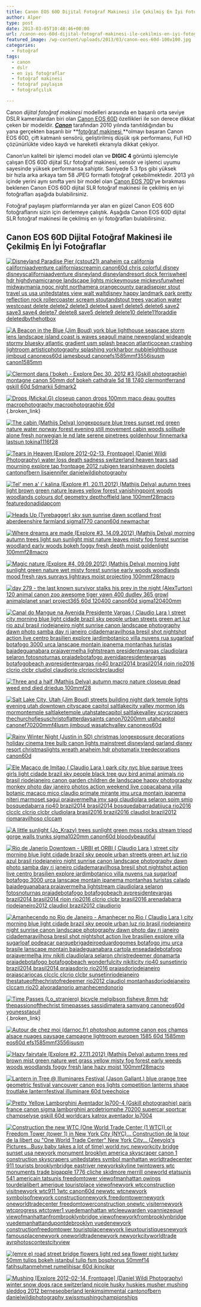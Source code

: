 ```yaml
---
title: Canon EOS 60D Dijital Fotoğraf Makinesi ile Çekilmiş En İyi Fotoğraflar
author: Alper
type: post
date: 2013-03-05T10:48:46+00:00
url: /canon-eos-60d-dijital-fotograf-makinesi-ile-cekilmis-en-iyi-fotograflar/
featured_image: /wp-content/uploads/2013/03/canon-eos-60d-100x100.jpg
categories:
  - Fotoğraf
tags:
  - canon
  - dslr
  - en iyi fotoğraflar
  - fotoğraf makinesi
  - fotoğraf paylaşım
  - fotoğrafçılık

---
```

Canon _dijital fotoğraf makinesi_ modelleri arasında en başarılı orta seviye DSLR kameralardan biri olan [Canon EOS 60D][1] özellikleri ile son derece dikkat çeken bir modeldir. _[**Canon**][2]_ tarafından 2010 yılında tanıtıldığından bu yana gerçekten başarılı bir **[fotoğraf makinesi ][3]**olmayı başaran Canon EOS 60D, çift katmanlı sensörü, geliştirilmiş düşük ışık performansı, Full HD çözünürlükte video kaydı ve hareketli ekranıyla dikkat çekiyor.

Canon’un kaliteli bir işlemci modeli olan ve **DIGIC 4** görüntü işlemciyle çalışan EOS 60D dijital SLr fotoğraf makinesi, sensör ve işlemci uyumu sayesinde yüksek performansa sahiptir. Saniyede 5.3 fps gibi yüksek bir hızla arka arkaya tam 58 JPEG formatlı fotoğraf çekebilmektedir. 2013 yılı içinde yerini aynı sınıfta yeni bir model olan [Canon EOS 70D][4]‘ye bırakması beklenen Canon EOS 60D dijital SLR fotoğraf makinesi ile çekilmiş en iyi fotoğrafları aşağıda bulabilirsiniz.

Fotoğraf paylaşım platformlarında yer alan en güzel Canon EOS 60D fotoğraflarını sizin için derlemeye çalıştık. Aşağıda Canon EOS 60D dijital SLR fotoğraf makinesi ile çekilmiş en iyi fotoğrafları bulabilirsiniz.

## Canon EOS 60D Dijital Fotoğraf Makinesi ile Çekilmiş En İyi Fotoğraflar

[![Disneyland Paradise Pier (cstout21) anaheim ca california californiaadventure californiascreamin canon60d chris colorful disney disneyscaliforniaadventure disneyland disneylandresort dock ferriswheel hdr highdynamicrange landscape lights mickeymouse mickeysfunwheel midwaymania ngoc night northamera orangecounty paradisepier stout travel us usa unitedstates view walt waltdisney happy landmark park pretty reflection rock rollercoaster scream stoutandstout trees vacation water westcoast delete delete2 delete3 delete4 save1 delete5 delete6 save2 save3 save4 delete7 delete8 save5 delete9 delete10 delete11foraddie deletedbythehotbox][5]][6]

[![A Beacon in the Blue (Jim Boud) york blue lighthouse seascape storm lens landscape island coast is waves seagull maine newengland wideangle stormy bluesky atlantic gradient usm splash beacon atlanticocean crashing lightroom artisticphotography splashing yorkharbor nubblelighthouse jimboud canoneos60d jamesboud canonefs1585mmf3556isusm canon1585mm][7]][8]

[![Clermont dans l'bokeh - Explore Dec 30, 2012 #3 (Gskill photographie) montagne canon 50mm dof bokeh cathdrale 5d 18 1740 clermontferrand gskill 60d 5dmarkii 5dmark2][9]][10]

[![Drops (Mickal.G) closeup canon drops 100mm maco deau gouttes macrophotography macrophotographie 60d][11]][12]{.broken_link}

[![The cabin (Mathijs Delva) longexposure blue trees sunset red green nature water norway forest evening still movement cabin woods solitude alone fresh norwegian le nd late serene pinetrees goldenhour finnemarka lastsun tokina1116f28][13]][14]

[![Tears in Heaven [Explore 2012-02-13, Frontpage] (Daniel Wildi Photography) water loss death sadness switzerland heaven tears sad mourning explore tap frontpage 2012 rubigen tearsinheaven doplets cantonofbern lisajennifer danielwildiphotography][15]][16]

[![Tel' men a' i' kalina (Explore #1, 20.11.2012) (Mathijs Delva) autumn trees light brown green nature leaves yellow forest vanishingpoint woods woodlands colours dof geometry depthoffield lane 100mmf28macro featuredonadidapcom][17]][18]

[![Heads Up (Tyrebagger) sky sun sunrise dawn scotland frost aberdeenshire farmland sigma1770 canon60d newmachar][19]][20]

[![Where dreams are made (Explore #3, 14.09.2012) (Mathijs Delva) morning autumn trees light sun sunlight mist nature leaves misty fog forest sunrise woodland early woods bokeh foggy fresh depth moist goldenlight 100mmf28macro][21]][22]

[![Magic nature (Explore #4, 09.09.2012) (Mathijs Delva) morning light sunlight green nature wet misty forest sunrise early woods woodlands mood fresh rays sunrays lightrays moist projecting 100mmf28macro][23]][24]

[![day 279 - the last known survivor stalks his prey in the night (AlexTurton) 120 animal canon zoo awesome tiger yawn 400 dudley 365 growl animalplanet snarl project365 60d 120400 canon60d sigma120400mm][25]][26]

[![Canal do Mangue na Avenida Presidente Vargas (  Claudio Lara ) street city morning blue light cidade brazil sky people urban streets green art luz rio azul brasil riodejaneiro night sunrise canon landscape photography dawn photo samba day rj janeiro cidademaravilhosa bresil shot nightshot action live centro brasilien explore jardimbotanico villa nuvens rua sugarloaf botafogo 3000 urca lanscape montain ipanema montanhas turistas baiadeguanabara praiavermelha lightstream presidentevargas claudiolara selaron fotosnoturnas praiadebotafogo avenidapresidentevargas botafogobeach avpresidentevargas rio40 brazil2014 brasil2014 rioin rio2016 clcrio clcbr cludiol claudiorio clcrioclcbrclaudiol][27]][28]

[![Three and a half (Mathijs Delva) autumn macro nature closeup dead weed end died driedup 100mmf28][29]][30]

[![Salt Lake City, Utah (Jim Boud) streets building night dark temple lights evening utah downtown cityscape capitol saltlakecity valley mormon lds mormontemple saltlaketemple utahstatecapitol saltlakevalley scyscrapers thechurchofjesuschristoflatterdaysaints canon70200mm utahcapitol canonef70200mmf4lusm jimboud wasatchvalley canoneos60d][31]][32]

[![Rainy Winter Night (Justin in SD) christmas longexposure decorations holiday cinema tree bulb canon lights mainstreet disneyland garland disney resort christmaslights wreath anaheim hdr photomatix treedecorations canon60d][33]][34]

[![Ele  Macaco de Imitao (  Claudio Lara ) park city nyc blue parque trees girls light cidade brazil sky people black tree guy bird animal animals rio brasil riodejaneiro canon garden children de landscape happy photography monkey photo day janeiro photos action weekend live copacabana villa botanic macaco mico claudio primate mirante jmu urca montain ipanema niteri marmoset sagui praiavermelha jmv sagi claudiolara selaron soim smio bosquedabarra rio40 brazil2014 brasil2014 bosquedabarradatijuca rio2016 clcclc clcrio clcbr cludiolara brasil2016 brazil2016 claudiol brazil2012 riomaravilhoso clccam][35]][36]

[![A little sunlight (Jo_Krazy) trees sunlight green moss rocks stream tripod gorge walls trunks sigma1020mm canon60d bloodybeautiful][37]][38]

[![Rio de Janerio Downtown - URBI et ORBI (  Claudio Lara ) street city morning blue light cidade brazil sky people urban streets green art luz rio azul brasil riodejaneiro night sunrise canon landscape photography dawn photo samba day rj janeiro cidademaravilhosa bresil shot nightshot action live centro brasilien explore jardimbotanico villa nuvens rua sugarloaf botafogo 3000 urca lanscape montain ipanema montanhas turistas calado baiadeguanabara praiavermelha lightstream claudiolara selaron fotosnoturnas praiadebotafogo botafogobeach avpresidentevargas brazil2014 brasil2014 rioin rio2016 clcrio clcbr brasil2016 arenadabarra riodejaneiro2012 claudiol brazil2012 claudiorio][39]][40]

[![Amanhecendo no Rio de Janeiro - Amanhecer no Rio (  Claudio Lara ) city morning blue light cidade brazil sky people urban luz rio brasil riodejaneiro night sunrise canon landscape photography dawn photo day rj janeiro cidademaravilhosa bresil shot nightshot action live brasilien explore villa sugarloaf podeacar parquebrigadeiroeduardogomes botafogo jmu urca brasile lanscape montain baiadeguanabara cartola enseadadebotafogo praiavermelha jmv nikiti claudiolara selaron christredeemer donamarta praiadebotafogo botafogobeach wonderfulcity nikiticity rio40 sunsetinrio brazil2014 brasil2014 praiasdorio rio2016 praiasdoriodejaneiro praiascariocas clcclc clcrio clcbr sunsetinriodejaneiro thestatueofthechristofredeemer rio2012 claudiol montanhasdoriodejaneiro clccam rio20 alvoradanorio amanhecendonorio][41]][42]

[![Time Passes (Lo_straniero) bicycle melgibson fisheye 8mm hdr thepassionofthechrist timepasses sassidimatera samyang canoneos60d younesstaouil][43]][44]{.broken_link}

[![Autour de chez moi (darnoc.fr) photoshop automne canon eos champs alsace nuages paysage campagne lightroom europen 1585 60d 1585mm eos60d efs1585mmf3556isusm][45]][46]

[![Hazy fairytale (Explore #2, 27.11.2012) (Mathijs Delva) autumn trees red brown mist green nature wet grass yellow misty fog forest early weeds woods woodlands foggy fresh lane hazy moist 100mmf28macro][47]][48]

[![Lantern in Tree @ Illuminares Festival (Jason Gallant.) blue orange tree geometric festival vancouver canon eos lights competition lanterns shape troutlake lanternfestival illuminare 60d tyeechoice][49]][50]

[![Pretty Yellow Lamborghini Aventador lp700-4 (Gskill photographie) paris france canon sigma lamborghini arcdetriomphe 70200 supercar sportcar champselyse gskill 60d worldcars katrox aventador lp7004][51]][52]

[![Construction the new WTC (One World Trade Center (1 WTC)) or Freedom Tower (tower 1) in New York City (NYC)... Construction de la tour de la libert ou &quot;One World Trade Center&quot;  New York City... (Zeeyolq's Pictures...Busy,baby takes a lot of time) world nyc newyorkcity bridge sunset usa newyork monument brooklyn america skyscraper canon 1 construction skyscrapers unitedstates symbol manhattan worldtradecenter 911 tourists brooklynbridge eastriver newyorkskyline twintowers wtc monuments trade bigapple 1776 cliche skidmore merrill oneworld etatsunis 541 americain tatsunis freedomtower viewofmanhattan owings tourdelalibert amerique touristplace viewofnewyork wtcconstruction visitnewyork wtc911 1wtc canon60d newwtc wtcnewyork symbolsofnewyork constructionnewyork freedomtowernewyork oneworldtradecenter freedomtowerconstruction onewtc visiternewyork wtcprogress wtctower1 vuedemanhattan wtcleeuwarden yoannjezequel viewofmanhattanfrombrooklynbridge viewofnewyorkfrombrooklynbridge vuedemanhattandupontdebrooklyn vuedenewyork constructionfreedomtower touristplacenewyork lieuxtouristiquesnewyork famousplacenewyork oneworldtradenewyork newyorkcityworldtrade ayrphotoscontestcityview][53]][54]

[![ (emre e) road street bridge flowers light red sea flower night turkey 50mm tulips bokeh istanbul tulip fsm bosphorus 50mmf14 fatihsultanmehmet rumelihisar 60d ikincikpr][55]][56]

[![Mushing [Explore 2012-02-14, Frontpage] (Daniel Wildi Photography) winter snow dogs race switzerland nicole husky huskies musher mushing sleddog 2012 berneseoberland lenkimsimmental cantonofbern danielwildiphotography swissmushingchampionships][57]][58]

[][59]

 [1]: https://www.murekkep.org/kamera/canon/eos-60d "canon eos 60d"
 [2]: https://www.murekkep.org/kamera/canon
 [3]: https://www.murekkep.org/kamera/
 [4]: https://www.murekkep.org/canon-eos-70d-cikis-tarihi-mart-sonu-olabilir-12298
 [5]: https://farm7.static.flickr.com/6130/5991991100_7a905eec8e.jpg "Disneyland Paradise Pier (cstout21) anaheim ca california californiaadventure californiascreamin canon60d chris colorful disney disneyscaliforniaadventure disneyland disneylandresort dock ferriswheel hdr highdynamicrange landscape lights mickeymouse mickeysfunwheel midwaymania ngoc night northamera orangecounty paradisepier stout travel us usa unitedstates view walt waltdisney happy landmark park pretty reflection rock rollercoaster scream stoutandstout trees vacation water westcoast delete delete2 delete3 delete4 save1 delete5 delete6 save2 save3 save4 delete7 delete8 save5 delete9 delete10 delete11foraddie deletedbythehotbox"
 [6]: https://www.flickr.com/photos/55503365@N04/5991991100
 [7]: https://farm4.static.flickr.com/3491/5813120515_8208562039.jpg "A Beacon in the Blue (Jim Boud) york blue lighthouse seascape storm lens landscape island coast is waves seagull maine newengland wideangle stormy bluesky atlantic gradient usm splash beacon atlanticocean crashing lightroom artisticphotography splashing yorkharbor nubblelighthouse jimboud canoneos60d jamesboud canonefs1585mmf3556isusm canon1585mm"
 [8]: https://www.flickr.com/photos/34584939@N04/5813120515
 [9]: https://farm9.static.flickr.com/8359/8327383320_f8d16a4678.jpg "Clermont dans l'bokeh - Explore Dec 30, 2012 #3 (Gskill photographie) montagne canon 50mm dof bokeh cathdrale 5d 18 1740 clermontferrand gskill 60d 5dmarkii 5dmark2"
 [10]: https://www.flickr.com/photos/51805283@N03/8327383320
 [11]: https://farm9.static.flickr.com/8052/8108358898_2fefb40518.jpg "Drops (Mickal.G) closeup canon drops 100mm maco deau gouttes macrophotography macrophotographie 60d"
 [12]: https://www.flickr.com/photos/49821089@N03/8108358898
 [13]: https://farm9.static.flickr.com/8151/7345453414_6e6aea2303.jpg "The cabin (Mathijs Delva) longexposure blue trees sunset red green nature water norway forest evening still movement cabin woods solitude alone fresh norwegian le nd late serene pinetrees goldenhour finnemarka lastsun tokina1116f28"
 [14]: https://www.flickr.com/photos/8378546@N08/7345453414
 [15]: https://farm8.static.flickr.com/7187/6869871599_f7b7f9946a.jpg "Tears in Heaven [Explore 2012-02-13, Frontpage] (Daniel Wildi Photography) water loss death sadness switzerland heaven tears sad mourning explore tap frontpage 2012 rubigen tearsinheaven doplets cantonofbern lisajennifer danielwildiphotography"
 [16]: https://www.flickr.com/photos/55646157@N08/6869871599
 [17]: https://farm9.static.flickr.com/8479/8202675675_2e73a7e193.jpg "Tel' men a' i' kalina (Explore #1, 20.11.2012) (Mathijs Delva) autumn trees light brown green nature leaves yellow forest vanishingpoint woods woodlands colours dof geometry depthoffield lane 100mmf28macro featuredonadidapcom"
 [18]: https://www.flickr.com/photos/8378546@N08/8202675675
 [19]: https://farm9.static.flickr.com/8198/8185915662_d5cef37aff.jpg "Heads Up (Tyrebagger) sky sun sunrise dawn scotland frost aberdeenshire farmland sigma1770 canon60d newmachar"
 [20]: https://www.flickr.com/photos/10379105@N04/8185915662
 [21]: https://farm9.static.flickr.com/8446/7985641574_98891675f6.jpg "Where dreams are made (Explore #3, 14.09.2012) (Mathijs Delva) morning autumn trees light sun sunlight mist nature leaves misty fog forest sunrise woodland early woods bokeh foggy fresh depth moist goldenlight 100mmf28macro"
 [22]: https://www.flickr.com/photos/8378546@N08/7985641574
 [23]: https://farm9.static.flickr.com/8436/7964468498_60d92b25cb.jpg "Magic nature (Explore #4, 09.09.2012) (Mathijs Delva) morning light sunlight green nature wet misty forest sunrise early woods woodlands mood fresh rays sunrays lightrays moist projecting 100mmf28macro"
 [24]: https://www.flickr.com/photos/8378546@N08/7964468498
 [25]: https://farm9.static.flickr.com/8158/7475200930_223377e33e.jpg "day 279 - the last known survivor stalks his prey in the night (AlexTurton) 120 animal canon zoo awesome tiger yawn 400 dudley 365 growl animalplanet snarl project365 60d 120400 canon60d sigma120400mm"
 [26]: https://www.flickr.com/photos/58384486@N07/7475200930
 [27]: https://farm8.static.flickr.com/7014/6623790845_1782dd12e1.jpg "Canal do Mangue na Avenida Presidente Vargas (  Claudio Lara ) street city morning blue light cidade brazil sky people urban streets green art luz rio azul brasil riodejaneiro night sunrise canon landscape photography dawn photo samba day rj janeiro cidademaravilhosa bresil shot nightshot action live centro brasilien explore jardimbotanico villa nuvens rua sugarloaf botafogo 3000 urca lanscape montain ipanema montanhas turistas baiadeguanabara praiavermelha lightstream presidentevargas claudiolara selaron fotosnoturnas praiadebotafogo avenidapresidentevargas botafogobeach avpresidentevargas rio40 brazil2014 brasil2014 rioin rio2016 clcrio clcbr cludiol claudiorio clcrioclcbrclaudiol"
 [28]: https://www.flickr.com/photos/97042891@N00/6623790845
 [29]: https://farm8.static.flickr.com/7161/6516535535_8bf694fbcc.jpg "Three and a half (Mathijs Delva) autumn macro nature closeup dead weed end died driedup 100mmf28"
 [30]: https://www.flickr.com/photos/8378546@N08/6516535535
 [31]: https://farm8.static.flickr.com/7168/6398523735_81c75ceeaa.jpg "Salt Lake City, Utah (Jim Boud) streets building night dark temple lights evening utah downtown cityscape capitol saltlakecity valley mormon lds mormontemple saltlaketemple utahstatecapitol saltlakevalley scyscrapers thechurchofjesuschristoflatterdaysaints canon70200mm utahcapitol canonef70200mmf4lusm jimboud wasatchvalley canoneos60d"
 [32]: https://www.flickr.com/photos/34584939@N04/6398523735
 [33]: https://farm8.static.flickr.com/7013/6391994017_dfce97e26e.jpg "Rainy Winter Night (Justin in SD) christmas longexposure decorations holiday cinema tree bulb canon lights mainstreet disneyland garland disney resort christmaslights wreath anaheim hdr photomatix treedecorations canon60d"
 [34]: https://www.flickr.com/photos/40708728@N04/6391994017
 [35]: https://farm7.static.flickr.com/6105/6316531994_22d5763d3c.jpg "Ele  Macaco de Imitao (  Claudio Lara ) park city nyc blue parque trees girls light cidade brazil sky people black tree guy bird animal animals rio brasil riodejaneiro canon garden children de landscape happy photography monkey photo day janeiro photos action weekend live copacabana villa botanic macaco mico claudio primate mirante jmu urca montain ipanema niteri marmoset sagui praiavermelha jmv sagi claudiolara selaron soim smio bosquedabarra rio40 brazil2014 brasil2014 bosquedabarradatijuca rio2016 clcclc clcrio clcbr cludiolara brasil2016 brazil2016 claudiol brazil2012 riomaravilhoso clccam"
 [36]: https://www.flickr.com/photos/97042891@N00/6316531994
 [37]: https://farm7.static.flickr.com/6223/6261690795_74deca8b46.jpg "A little sunlight (Jo_Krazy) trees sunlight green moss rocks stream tripod gorge walls trunks sigma1020mm canon60d bloodybeautiful"
 [38]: https://www.flickr.com/photos/53790472@N08/6261690795
 [39]: https://farm7.static.flickr.com/6109/6261671835_2c116aaaaf.jpg "Rio de Janerio Downtown - URBI et ORBI (  Claudio Lara ) street city morning blue light cidade brazil sky people urban streets green art luz rio azul brasil riodejaneiro night sunrise canon landscape photography dawn photo samba day rj janeiro cidademaravilhosa bresil shot nightshot action live centro brasilien explore jardimbotanico villa nuvens rua sugarloaf botafogo 3000 urca lanscape montain ipanema montanhas turistas calado baiadeguanabara praiavermelha lightstream claudiolara selaron fotosnoturnas praiadebotafogo botafogobeach avpresidentevargas brazil2014 brasil2014 rioin rio2016 clcrio clcbr brasil2016 arenadabarra riodejaneiro2012 claudiol brazil2012 claudiorio"
 [40]: https://www.flickr.com/photos/97042891@N00/6261671835
 [41]: https://farm7.static.flickr.com/6186/6061583835_c4af499ae5.jpg "Amanhecendo no Rio de Janeiro - Amanhecer no Rio (  Claudio Lara ) city morning blue light cidade brazil sky people urban luz rio brasil riodejaneiro night sunrise canon landscape photography dawn photo day rj janeiro cidademaravilhosa bresil shot nightshot action live brasilien explore villa sugarloaf podeacar parquebrigadeiroeduardogomes botafogo jmu urca brasile lanscape montain baiadeguanabara cartola enseadadebotafogo praiavermelha jmv nikiti claudiolara selaron christredeemer donamarta praiadebotafogo botafogobeach wonderfulcity nikiticity rio40 sunsetinrio brazil2014 brasil2014 praiasdorio rio2016 praiasdoriodejaneiro praiascariocas clcclc clcrio clcbr sunsetinriodejaneiro thestatueofthechristofredeemer rio2012 claudiol montanhasdoriodejaneiro clccam rio20 alvoradanorio amanhecendonorio"
 [42]: https://www.flickr.com/photos/97042891@N00/6061583835
 [43]: https://farm6.static.flickr.com/5094/5544184068_b6415c0e05.jpg "Time Passes (Lo_straniero) bicycle melgibson fisheye 8mm hdr thepassionofthechrist timepasses sassidimatera samyang canoneos60d younesstaouil"
 [44]: https://www.flickr.com/photos/24630856@N08/5544184068
 [45]: https://farm9.static.flickr.com/8209/8285883753_9311f0ac52.jpg "Autour de chez moi (darnoc.fr) photoshop automne canon eos champs alsace nuages paysage campagne lightroom europen 1585 60d 1585mm eos60d efs1585mmf3556isusm"
 [46]: https://www.flickr.com/photos/34374692@N06/8285883753
 [47]: https://farm9.static.flickr.com/8203/8223646743_66928b40f2.jpg "Hazy fairytale (Explore #2, 27.11.2012) (Mathijs Delva) autumn trees red brown mist green nature wet grass yellow misty fog forest early weeds woods woodlands foggy fresh lane hazy moist 100mmf28macro"
 [48]: https://www.flickr.com/photos/8378546@N08/8223646743
 [49]: https://farm8.static.flickr.com/7271/7623493488_1c3c2bf5f2.jpg "Lantern in Tree @ Illuminares Festival (Jason Gallant.) blue orange tree geometric festival vancouver canon eos lights competition lanterns shape troutlake lanternfestival illuminare 60d tyeechoice"
 [50]: https://www.flickr.com/photos/36165734@N08/7623493488
 [51]: https://farm8.static.flickr.com/7268/7445895000_29df65e61e.jpg "Pretty Yellow Lamborghini Aventador lp700-4 (Gskill photographie) paris france canon sigma lamborghini arcdetriomphe 70200 supercar sportcar champselyse gskill 60d worldcars katrox aventador lp7004"
 [52]: https://www.flickr.com/photos/51805283@N03/7445895000
 [53]: https://farm8.static.flickr.com/7089/6957228914_9990ce50bb.jpg "Construction the new WTC (One World Trade Center (1 WTC)) or Freedom Tower (tower 1) in New York City (NYC)... Construction de la tour de la libert ou &quot;One World Trade Center&quot;  New York City... (Zeeyolq's Pictures...Busy,baby takes a lot of time) world nyc newyorkcity bridge sunset usa newyork monument brooklyn america skyscraper canon 1 construction skyscrapers unitedstates symbol manhattan worldtradecenter 911 tourists brooklynbridge eastriver newyorkskyline twintowers wtc monuments trade bigapple 1776 cliche skidmore merrill oneworld etatsunis 541 americain tatsunis freedomtower viewofmanhattan owings tourdelalibert amerique touristplace viewofnewyork wtcconstruction visitnewyork wtc911 1wtc canon60d newwtc wtcnewyork symbolsofnewyork constructionnewyork freedomtowernewyork oneworldtradecenter freedomtowerconstruction onewtc visiternewyork wtcprogress wtctower1 vuedemanhattan wtcleeuwarden yoannjezequel viewofmanhattanfrombrooklynbridge viewofnewyorkfrombrooklynbridge vuedemanhattandupontdebrooklyn vuedenewyork constructionfreedomtower touristplacenewyork lieuxtouristiquesnewyork famousplacenewyork oneworldtradenewyork newyorkcityworldtrade ayrphotoscontestcityview"
 [54]: https://www.flickr.com/photos/73422502@N08/6957228914
 [55]: https://farm8.static.flickr.com/7063/6942262804_eeaa2f8658.jpg " (emre e) road street bridge flowers light red sea flower night turkey 50mm tulips bokeh istanbul tulip fsm bosphorus 50mmf14 fatihsultanmehmet rumelihisar 60d ikincikpr"
 [56]: https://www.flickr.com/photos/57129777@N03/6942262804
 [57]: https://farm8.static.flickr.com/7186/6875651689_734f40b459.jpg "Mushing [Explore 2012-02-14, Frontpage] (Daniel Wildi Photography) winter snow dogs race switzerland nicole husky huskies musher mushing sleddog 2012 berneseoberland lenkimsimmental cantonofbern danielwildiphotography swissmushingchampionships"
 [58]: https://www.flickr.com/photos/55646157@N08/6875651689
 [59]: https://www.flickr.com/photos/25848137@N04/6447213237